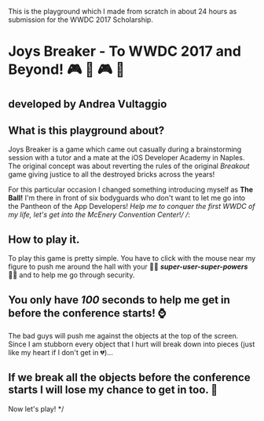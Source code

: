 This is the playground which I made from scratch in about 24 hours as submission for the WWDC 2017 Scholarship.

# Joys Breaker - To WWDC 2017 and Beyond! 🎮 👾 🎮 🤖
 developed by Andrea Vultaggio
 ---
 ## What is this playground about?
 
 Joys Breaker is a game which came out casually during a brainstorming session with a tutor and a mate at the iOS Developer Academy in Naples. The original concept was about reverting the rules of the original *Breakout* game giving justice to all the destroyed bricks across the years!
 
 For this particular occasion I changed something introducing myself as **The Ball!** I'm there in front of six bodyguards who don't want to let me go into the Pantheon of the App Developers!
 *Help me to conquer the first WWDC of my life, let's get into the McEnery Convention Center*!*/
/*:
 ## How to play it.
 
 To play this game is pretty simple. You have to click with the mouse near my figure to push me around the hall  with your 💪🏻 ***super-user-super-powers*** 💪🏻 and to help me go through security.
 
  ## You only have *100* seconds to help me get in before the conference starts!  ⌚️
 
 The bad guys will push me against the objects at the top of the screen. Since I am stubborn every object that I hurt will break down into pieces (just like my heart if I don't get in 💔)...
 
   ## If we break all the objects before the conference starts I will lose my chance to get in too.   👀
 
 Now let's play! */
